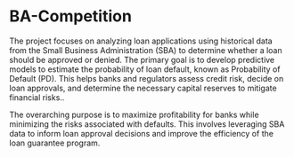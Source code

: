 # BA-Competition

The project focuses on analyzing loan applications using historical data from the Small Business Administration (SBA) to determine whether a loan should be approved or denied. The primary goal is to develop predictive models to estimate the probability of loan default, known as Probability of Default (PD). This helps banks and regulators assess credit risk, decide on loan approvals, and determine the necessary capital reserves to mitigate financial risks..

The overarching purpose is to maximize profitability for banks while minimizing the risks associated with defaults. This involves leveraging SBA data to inform loan approval decisions and improve the efficiency of the loan guarantee program.
